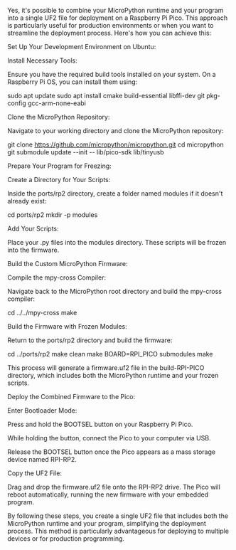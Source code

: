 Yes, it's possible to combine your MicroPython runtime and your program into a single UF2 file for deployment on a Raspberry Pi Pico. This approach is particularly useful for production environments or when you want to streamline the deployment process. Here's how you can achieve this:

Set Up Your Development Environment on Ubuntu:

Install Necessary Tools:

Ensure you have the required build tools installed on your system. On a Raspberry Pi OS, you can install them using:

sudo apt update
sudo apt install cmake build-essential libffi-dev git pkg-config gcc-arm-none-eabi

Clone the MicroPython Repository:

Navigate to your working directory and clone the MicroPython repository:

git clone https://github.com/micropython/micropython.git
cd micropython
git submodule update --init -- lib/pico-sdk lib/tinyusb

Prepare Your Program for Freezing:

Create a Directory for Your Scripts:

Inside the ports/rp2 directory, create a folder named modules if it doesn't already exist:

cd ports/rp2
mkdir -p modules

Add Your Scripts:

Place your .py files into the modules directory. These scripts will be frozen into the firmware.

Build the Custom MicroPython Firmware:

Compile the mpy-cross Compiler:

Navigate back to the MicroPython root directory and build the mpy-cross compiler:

cd ../../mpy-cross
make

Build the Firmware with Frozen Modules:

Return to the ports/rp2 directory and build the firmware:

cd ../ports/rp2
make clean
make BOARD=RPI_PICO submodules
make

This process will generate a firmware.uf2 file in the build-RPI-PICO directory, which includes both the MicroPython runtime and your frozen scripts.

Deploy the Combined Firmware to the Pico:

Enter Bootloader Mode:

Press and hold the BOOTSEL button on your Raspberry Pi Pico.

While holding the button, connect the Pico to your computer via USB.

Release the BOOTSEL button once the Pico appears as a mass storage device named RPI-RP2.

Copy the UF2 File:

Drag and drop the firmware.uf2 file onto the RPI-RP2 drive. The Pico will reboot automatically, running the new firmware with your embedded program.

By following these steps, you create a single UF2 file that includes both the MicroPython runtime and your program, simplifying the deployment process. This method is particularly advantageous for deploying to multiple devices or for production programming. 

